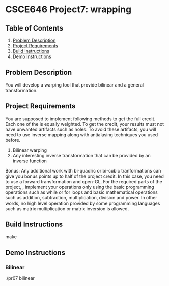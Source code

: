 # CSCE646 Project7: wrapping

## Table of Contents
1. [Problem Description](#problemdescription)
2. [Project Requirements](#projectrequirements)
3. [Build Instructions](#buildinstructions)
4. [Demo Instructions](#demoinstructions)

## Problem Description
You will develop a warping tool that provide bilinear and a general transformation.

## Project Requirements
You are supposed to implement following methods to get the full credit. Each one of the is equally weighted. To get the credit, your results must not have unwanted artifacts such as holes. To avoid these artifacts, you will need to use inverse mapping along with antialasing techniques you used before.

1. Bilinear warping
2. Any interesting inverse transformation that can be provided by an inverse function

Bonus: Any additional work with bi-quadric or bi-cubic tranformations can give you bonus points up to half of the project credit. In this case, you need to use a forward transformation and open-GL.
For the required parts of the project, , implement your operations only using the basic programming operations such as while or for loops and basic mathematical operations such as addition, subtraction, multiplication, division and power. In other words, no high level operation provided by some programming languages such as matrix multiplication or matrix inversion is allowed.

## Build Instructions

make

## Demo Instructions

### Bilinear

./pr07 bilinear